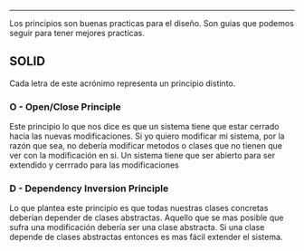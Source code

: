 
---
Los principios son buenas practicas para el diseño. Son guias que podemos seguir para tener mejores practicas.
## SOLID
Cada letra de este acrónimo representa un principio distinto.

### O - Open/Close Principle
Este principio lo que nos dice es que un sistema tiene que estar cerrado hacia las nuevas modificaciones. Si yo quiero modificar mi sistema, por la razón que sea, no debería modificar metodos o clases que no tienen que ver con la modificación en si. Un sistema tiene que ser abierto para ser extendido y cerrrado para las modificaciones
### D - Dependency Inversion Principle
Lo que plantea este principio es que todas nuestras clases concretas deberían depender de clases abstractas. Aquello que se mas posible que sufra una modificación debería ser una clase abstracta.
Si una clase depende de clases abstractas entonces es mas fácil extender el sistema.